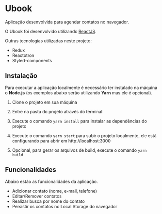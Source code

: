 # Ubook

Aplicação desenvolvida para agendar contatos no navegador.

O Ubook foi desenvolvido utilizando [ReactJS](https://reactjs.org).

Outras tecnologias utilizadas neste projeto:

- Redux
- Reactotron
- Styled-components

## Instalação

Para executar a aplicação localmente é necessário ter instalado na máquina o **Node.js** (os exemplos abaixo serão utilizando **Yarn** mas ele é opcional).

1. Clone o projeto em sua máquina

2. Entre na pasta do projeto através do terminal

3. Execute o comando `yarn install` para instalar as dependências do projeto

4. Execute o comando `yarn start` para subir o projeto localmente, ele está configurando para abrir em http://localhost:3000

5. Opcional, para gerar os arquivos de build, execute o comando `yarn build`

## Funcionalidades

Abaixo estão as funcionalidades da aplicação.

- Adicionar contato (nome, e-mail, telefone)
- Editar/Remover contatos
- Realizar busca por nome do contato
- Persistir os contatos no Local Storage do navegador

